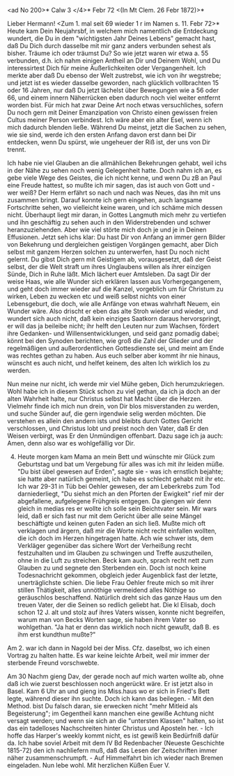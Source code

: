<ad No 200>* Calw 3 </4>* Febr 72
 <(In Mt Clem. 26 Febr 1872)>*

Lieber Hermann! <Zum 1. mal seit 69 wieder 1 r im Namen s. 11. Febr 72>* 
Heute kam Dein Neujahrsbf, in welchem mich namentlich die Entdeckung wundert, die Du in dem "wichtigsten Jahr Deines Lebens" gemacht hast, daß Du Dich durch dasselbe mit mir ganz anders verbunden sehest als bisher. Träume ich oder träumst Du? So wie jetzt waren wir etwa a. 55 verbunden, d.h. ich nahm einigen Antheil an Dir und Deinem Wohl, und Du interessirtest Dich für meine Äußerlichkeiten oder Vergangenheit. Ich merkte aber daß Du ebenso der Welt zustrebst, wie ich von ihr wegstrebe; und jetzt ist es wieder dasselbe geworden, nach glücklich vollbrachten 15 oder 16 Jahren, nur daß Du jetzt lächelst über Bewegungen wie a 56 oder 66, und einem innern Näherrücken eben dadurch noch viel weiter entfernt worden bist. Für mich hat zwar Deine Art noch etwas versuchliches, sofern Du noch gern mit Deiner Emanzipation von Christo einen gewissen freien Cultus meiner Person verbindest. Ich wäre aber ein alter Esel, wenn ich mich dadurch blenden ließe. Während Du meinst, jetzt die Sachen zu sehen, wie sie sind, werde ich den ersten Anfang davon erst dann bei Dir entdecken, wenn Du spürst, wie ungeheuer der Riß ist, der uns von Dir trennt.

Ich habe nie viel Glauben an die allmählichen Bekehrungen gehabt, weil ichs in der Nähe zu sehen noch wenig Gelegenheit hatte. Doch nahm ich an, es gebe viele Wege des Geistes, die ich nicht kenne, und wenn Du zB an Paul eine Freude hattest, so mußte ich mir sagen, das ist auch von Gott und - wer weiß? Der Herm erfährt so nach und nach was Neues, das ihn mit uns zusammen bringt. Darauf konnte ich gern eingehen, auch langsame Fortschritte sehen, wo vielleicht keine waren, und ich schäme mich dessen nicht. Überhaupt liegt mir daran, in Gottes Langmuth mich mehr zu vertiefen und ihn geschäftig zu sehen auch in den Widerstrebenden und schwer heranzuziehenden. Aber wie viel störte mich doch je und je in Deinen Effusionen. Jetzt seh ichs klar: Du hast Dir von Anfang an immer gern Bilder von Bekehrung und dergleichen geistigen Vorgängen gemacht, aber Dich selbst mit ganzem Herzen solchen zu unterwerfen, hast Du noch nicht gelernt. Du gibst Dich gern mit Geistigem ab, vorausgesetzt, daß der Geist selbst, der die Welt straft um ihres Unglaubens willen als ihrer einzigen Sünde, Dich in Ruhe läßt. 
Mich lächert euer Amtsleben. Da sagt Dir der weise Haas, wie alle Wunder sich erklären lassen aus Vorhergegangenem, und geht doch immer wieder auf die Kanzel, vorgeblich um für Christum zu wirken, Leben zu wecken etc und weiß selbst nichts von einer Lebensgeburt, die doch, wie alle Anfänge von etwas wahrhaft Neuem, ein Wunder wäre. Also drischt er eben das alte Stroh wieder und wieder, und wundert sich auch nicht, daß kein einziges Saatkorn daraus hervorspringt, er will das ja beileibe nicht; ihr helft den Leuten nur zum Wachsen, fördert ihre Gedanken- und Willensentwicklungen, und seid ganz pomadig dabei; könnt bei den Synoden berichten, wie groß die Zahl der Glieder und der regelmäßigen und außerordentlichen Gottesdienste sei, und meint am Ende was rechtes gethan zu haben. Aus euch selber aber kommt ihr nie hinaus, wünscht es auch nicht, und helfet keinem, des alten Ich wirklich los zu werden.

Nun meine nur nicht, ich werde mir viel Mühe geben, Dich herumzukriegen. Wohl habe ich in diesem Stück schon zu viel gethan, da ich ja doch an der alten Wahrheit halte, nur Christus selbst hat Macht über die Herzen. Vielmehr finde ich mich nun drein, von Dir blos misverstanden zu werden, und suche Sünder auf, die gern irgendwie selig werden möchten. Die verstehen es allein den andern ists und bleibts durch Gottes Gericht verschlossen, und Christus lobt und preist noch den Vater, daß Er den Weisen verbirgt, was Er den Unmündigen offenbart. Dazu sage ich ja auch: Amen, denn also war es wohlgefällig vor Dir.

4. Heute morgen kam Mama an mein Bett und wünschte mir Glück zum Geburtstag und bat um Vergebung für alles was ich mit ihr leiden müße. "Du bist übel gewesen auf Erden", sagte sie - was ich ernstlich bejahte; sie hatte aber natürlich gemeint, ich habe es schlecht gehabt mit ihr etc. Ich war 29-31 in Tüb bei Oehler gewesen, der am Leberkrebs zum Tod darniederliegt, "Du siehst mich an den Pforten der Ewigkeit" rief mir der abgefallene, aufgelegene Frühgreis entgegen. Da giengen wir denn gleich in medias res er wollte ich solle sein Beichtvater sein. Mir wars leid, daß er sich fast nur mit dem Gericht über alle seine Mängel beschäftigte und keinen guten Faden an sich ließ. Mußte mich oft verklagen und ärgern, daß mir die Worte nicht recht einfallen wollten, die ich doch im Herzen hingetragen hatte. Ach wie schwer ists, dem Verkläger gegenüber das sichere Wort der Verheißung recht festzuhalten und im Glauben zu schwingen und Treffe auszutheilen, ohne in die Luft zu streichen. Beck kam auch, sprach recht nett zum Glauben zu und segnete den Sterbenden ein. Doch ist noch keine Todesnachricht gekommen, obgleich jeder Augenblick fast der letzte, unerträglichste schien. Die liebe Frau Oehler freute mich so mit ihrer stillen Thätigkeit, alles unnöthige vermeidend alles Nöthige so geräuschlos beschaffend. Natürlich dreht sich das ganze Haus um den treuen Vater, der die Seinen so redlich geliebt hat. Die kl Elisab, doch schon 12 J. alt und stolz auf ihres Vaters wissen, konnte nicht begreifen, warum man von Becks Worten sage, sie haben ihrem Vater so wohlgethan. "Ja hat er denn das wirklich noch nicht gewußt, daß B. es ihm erst kundthun mußte?"

Am 2. war ich dann in Nagold bei der Miss. Cfz. daselbst, wo ich einen Vortrag zu halten hatte. Es war keine leichte Arbeit, weil mir immer der sterbende Freund vorschwebte.

Am 30 Nachm gieng Dav, der gerade noch auf mich warten wollte ab, ohne daß ich wie zuerst beschlossen noch angerückt wäre. Er ist jetzt also in Basel. Kam 6 Uhr an und gieng ins Miss.haus wo er sich in Fried's Bett legte, während dieser ihn suchte. Doch ich kann das beilegen. - Mit den Method. bist Du falsch daran, sie erwecken nicht "mehr Mitleid als Begeisterung"; im Gegentheil kann manchen eine gewiße Achtung nicht versagt werden; und wenn sie sich an die "untersten Klassen" halten, so ist das ein tadelloses Nachschreiten hinter Christus und Aposteln her. - Ich hoffe das Harper's weekly kommt nicht, es ist gewiß kein Bedürfniß dafür da. Ich habe soviel Arbeit mit dem IV Bd Redenbacher (Neueste Geschichte 1815-72) den ich nachliefern muß, daß das Lesen der Zeitschriften immer näher zusammenschrumpft. - Auf Himmelfahrt bin ich wieder nach Bremen eingeladen. Nun lebe wohl. Mit herzlichen Küßen
 Euer V.

